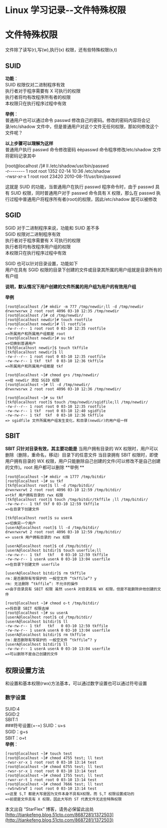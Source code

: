 # Linux 学习记录--文件特殊权限  

# 文件特殊权限  

文件除了读写(r),写(w),执行(x) 权限，还有些特殊权限(s,t) 
 
## SUID  

**功能**：   
SUID 权限仅对二进制程序有效  
执行者对于程序需要有 X 可执行的权限  
执行者将均有改程序所有者的权限  
本权限只在执行程序过程中有效  
 
**举例**：  
普通用户也可以通过命令 passwd 修改自己的密码。修改的密码内容将会记录/etc/shadow 文件中，但是普通用户对这个文件无任何权限，那如何修改这个文件呢？  
 
**以上步骤可以理解为这样**  
普通用户执行 passwd 命令修改密码 èèpasswd 命令程序修改/etc/shadow 文件将密码记录其中  
 
[root@localhost /]# ll /etc/shadow/usr/bin/passwd    
-r-------- 1 root root  1352 02-14 10:36 /etc/shadow   
-rwsr-xr-x 1 root root 23420 2010-08-11/usr/bin/passwd   
 
这就是 SUID 的功能，当普通用户在执行 passwd 程序命令时，由于 passwd 具有 SUID 权限，同时普通用户对于 passwd 命令具有 X 权限，那么在 passwd 执行过程中普通用户将程序所有者(root)的权限，因此/etc/shadow 就可以被修改  
 
## SGID 
 
SGID 对于二进制程序来说，功能和 SUID 差不多  
SGID 权限对二进制程序有效  
执行者对于程序需要有 X 可执行的权限  
执行者将均有改程序用户组的权限  
本权限只在执行程序过程中有效  
 
SGID 也可以针对目录设置，功能如下     
用户在具有 SGID 权限的目录下创建的文件或目录其所属的用户组就是目录所有的有户组    
 
**说明，默认情况下用户创建的文件所属的用户组为用户的有效用户组**    
 
**举例**    

```
[root@localhost /]# mkdir -m 777 /tmp/newdir;ll -d /tmp/newdir
drwxrwxrwx 2 root root 4096 03-10 12:35 /tmp/newdir
[root@localhost /]# cd /tmp/newdir/
[root@localhost newdir]# touch rootfile
[root@localhost newdir]# ll rootfile 
-rw-r--r-- 1 root root 0 03-10 12:35 rootfile
=>所属用户和所属用户组都是 root
[root@localhost newdir]# su tkf
=>切换到普通用户
[tkf@localhost newdir]$ touch tkffile
[tkf@localhost newdir]$ ll 
-rw-r--r-- 1 root root 0 03-10 12:35 rootfile
-rw-rw-r-- 1 tkf  tkf  0 03-10 12:36 tkffile
=>所属用户和所属用户组都是 tkf

[root@localhost ~]# chmod g+s /tmp/newdir/
=>给 newdir 添加 SGID 权限
[root@localhost ~]# ll -d /tmp/newdir/
drwxrwsrwx 2 root root 4096 03-10 12:36 /tmp/newdir/

[root@localhost ~]# su tkf
[tkf@localhost root]$ touch /tmp/newdir/sgidfile;ll /tmp/newdir/
-rw-r--r-- 1 root root 0 03-10 12:35 rootfile
-rw-rw-r-- 1 tkf  root 0 03-10 12:40 sgidfile
-rw-rw-r-- 1 tkf  tkf  0 03-10 12:36 tkffile
=> sgidfile 文件所属用户组发生变化，和目录(newdir)的用户组一样
```
 
## SBIT
 
**SBIT 只针对目录有效，其主要功能是**
当用户拥有目录的 WX 权限时，用户可以删除（删除，重命名，移动）目录下的任意文件
当目录拥有 SBIT 权限时，即使用户拥有目录的 WX 权限，用户只能删除自己创建的文件(可以修改不是自己创建的文件)。root 用户都可以删除
**举例 **
 
```
[root@localhost ~]# mkdir -m 1777 /tmp/bitdir
[root@localhost ~]# su tkf
[tkf@localhost root]$ ll -d /tmp/bitdir/
drwxrwxrwt 2 root root 4096 03-10 12:59 /tmp/bitdir/
=>tkf 用户拥有目录的 rwx 权限
[tkf@localhost root]$ touch /tmp/bitdir/tkffile ;ll /tmp/bitdir/
-rw-rw-r-- 1 tkf tkf 0 03-10 12:59 tkffile
=>在目录下创建文件

[tkf@localhost root]$ su userA
=>切换另一个用户
[userA@localhost root]$ ll -d /tmp/bitdir/
drwxrwxrwt 2 root root 4096 03-10 12:59 /tmp/bitdir/
=> userA 用户拥有目录的 rwx 权限

[userA@localhost root]$ cd /tmp/bitdir/
[userA@localhost bitdir]$ touch userfile;ll
-rw-rw-r-- 1 tkf   tkf   0 03-10 12:59 tkffile
-rw-rw-r-- 1 userA userA 0 03-10 13:04 userfile
=>在目录下创建文件 userfile

[userA@localhost bitdir]$ rm tkffile 
rm：是否删除有写保护的 一般空文件 “tkffile”? y
rm: 无法删除 “tkffile”: 不允许的操作
=>由于目录具有 SBIT 权限 虽然 userA 对目录具有 WX 权限，但是不能删除非他创建的文件

[root@localhost ~]# chmod o-t /tmp/bitdir/
=>将目录 SBIT 权限去掉
[root@localhost ~]# su userA
[userA@localhost root]$ cd /tmp/bitdir/
[userA@localhost bitdir]$ ll
-rw-rw-r-- 1 tkf   tkf   0 03-10 12:59 tkffile
-rw-rw-r-- 1 userA userA 0 03-10 13:04 userfile
[userA@localhost bitdir]$ rm tkffile 
rm：是否删除有写保护的 一般空文件 “tkffile”? y
[userA@localhost bitdir]$ ll
-rw-rw-r-- 1 userA userA 0 03-10 13:04 userfile
=>可以删除不是自己创建的文件
```
 
## 权限设置方法  
 
和设置和基本权限(rwx)方法基本，可以通过数字设置也可以通过符号设置  

### 数字设置 
SUID:4  
SGID:2  
SBIT:1  
###符号设置(+-=) 
SUID：u+s  
SGID：g+s  
SBIT：o+t  
**举例**：  

```
[root@localhost ~]# touch test
[root@localhost ~]# chmod 4755 test; ll test 
-rwsr-xr-x 1 root root 0 03-10 13:14 test
[root@localhost ~]# chmod 6755 test; ll test 
-rwsr-sr-x 1 root root 0 03-10 13:14 test
[root@localhost ~]# chmod 1755 test; ll test 
-rwxr-xr-t 1 root root 0 03-10 13:14 test
[root@localhost ~]# chmod 7666 test; ll test 
-rwSrwSrwT 1 root root 0 03-10 13:14 test
=>这里 S,T 都是大写是因为文件本身不具有X权限，而 S,T 权限设置成功的
=>前提是文件具有 X 权限，因此大写的 ST 代表文件无这些特殊权限
```

本文出自 “StarFlex” 博客，请务必保留此出处[http://tiankefeng.blog.51cto.com/8687281/1372503](http://tiankefeng.blog.51cto.com/8687281/1372503)